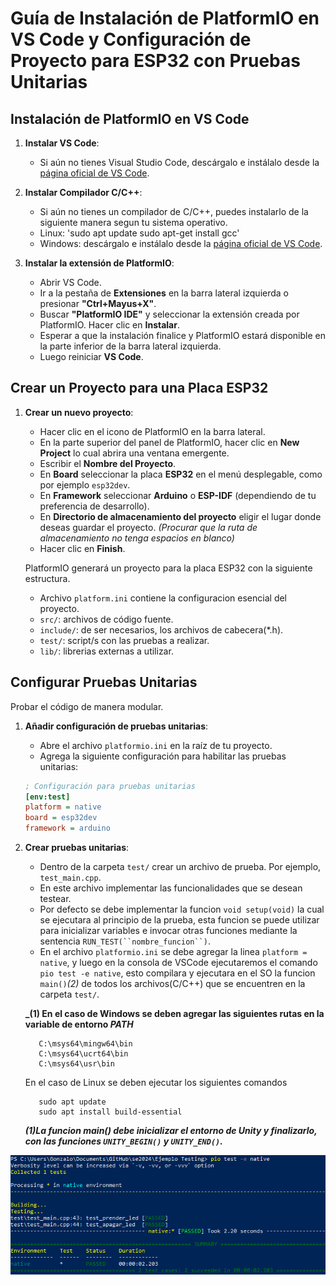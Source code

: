 # Guía de Instalación de PlatformIO en VS Code y Configuración de Proyecto para ESP32 con Pruebas Unitarias

## Instalación de PlatformIO en VS Code

1. **Instalar VS Code**:
   - Si aún no tienes Visual Studio Code, descárgalo e instálalo desde la [página oficial de VS Code](https://code.visualstudio.com/).

2. **Instalar Compilador C/C++**:
   - Si aún no tienes un compilador de C/C++, puedes instalarlo de la siguiente manera segun tu sistema operativo.
   - Linux: 
         'sudo apt update
         sudo apt-get install gcc'
   - Windows:
   descárgalo e instálalo desde la [página oficial de VS Code](https://code.visualstudio.com/).

3. **Instalar la extensión de PlatformIO**:
   - Abrir VS Code.
   - Ir a la pestaña de **Extensiones** en la barra lateral izquierda o presionar **"Ctrl+Mayus+X"**.
   - Buscar **"PlatformIO IDE"** y seleccionar la extensión creada por PlatformIO. Hacer clic en **Instalar**.
   - Esperar a que la instalación finalice y PlatformIO estará disponible en la parte inferior de la barra lateral izquierda.
   - Luego reiniciar **VS Code**.

## Crear un Proyecto para una Placa ESP32

1. **Crear un nuevo proyecto**:
   - Hacer clic en el icono de PlatformIO en la barra lateral.
   - En la parte superior del panel de PlatformIO, hacer clic en **New Project** lo cual abrira una ventana emergente.
   - Escribir el **Nombre del Proyecto**.
   - En **Board** seleccionar la placa **ESP32** en el menú desplegable, como por ejemplo `esp32dev`.
   - En **Framework** seleccionar **Arduino** o **ESP-IDF** (dependiendo de tu preferencia de desarrollo).
   - En **Directorio de almacenamiento del proyecto** eligir el lugar donde deseas guardar el proyecto.
      _(Procurar que la ruta de almacenamiento no tenga espacios en blanco)_
   - Hacer clic en **Finish**.

   PlatformIO generará un proyecto para la placa ESP32 con la siguiente estructura.
   - Archivo `platform.ini` contiene la configuracion esencial del proyecto.
   - `src/`: archivos de código fuente.
   - `include/`: de ser necesarios, los archivos de cabecera(*.h).
   - `test/`: script/s con las pruebas a realizar.
   - `lib/`: librerias externas a utilizar. 

## Configurar Pruebas Unitarias

Probar el código de manera modular.

1. **Añadir configuración de pruebas unitarias**:
   - Abre el archivo `platformio.ini` en la raíz de tu proyecto.
   - Agrega la siguiente configuración para habilitar las pruebas unitarias:

   ```ini
   ; Configuración para pruebas unitarias
   [env:test]
   platform = native
   board = esp32dev
   framework = arduino
   ```

2. **Crear pruebas unitarias**:
   - Dentro de la carpeta `test/` crear un archivo de prueba. Por ejemplo, `test_main.cpp`.
   - En este archivo implementar las funcionalidades que se desean testear.
   - Por defecto se debe implementar la funcion `void setup(void)` la cual se ejecutara al principio de la prueba, esta funcion se puede utilizar para inicializar variables e invocar otras funciones mediante la sentencia `RUN_TEST(``nombre_funcion``)`.
   - En el archivo `platformio.ini` se debe agregar la linea `platform = native`, y luego en la consola de VSCode ejecutaremos el comando `pio test -e native`, esto compilara y ejecutara en el SO la funcion `main()`_(2)_ de todos los archivos(C/C++) que se encuentren en la carpeta `test/`.

   **_(1) En el caso de Windows se deben agregar las siguientes rutas en la variable de entorno _PATH_**
   ```
      C:\msys64\mingw64\bin
      C:\msys64\ucrt64\bin
      C:\msys64\usr\bin
   ```
      En el caso de Linux se deben ejecutar los siguientes comandos

   ```
      sudo apt update
      sudo apt install build-essential
   ```
   
   **_(1)La funcion main() debe inicializar el entorno de Unity y finalizarlo, con las funciones `UNITY_BEGIN()` y `UNITY_END()`._**

 ![Ejecucion de test sin hardware](../docs/imagen_test.PNG)
